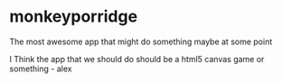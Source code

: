 monkeyporridge
==============

The most awesome app that might do something maybe at some point

I Think the app that we should do should be a html5 canvas game or something - alex
